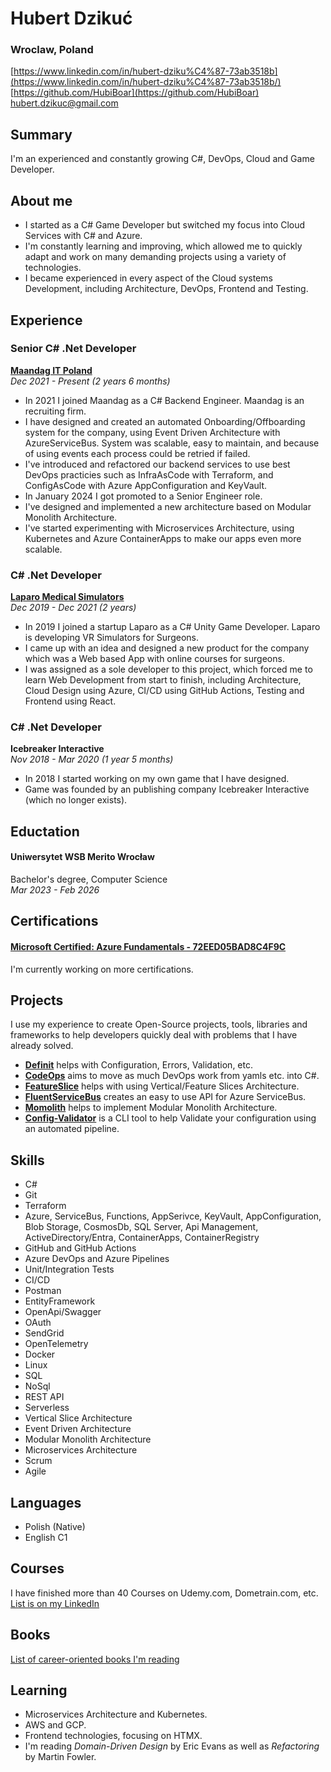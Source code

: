 # Hubert Dzikuć
### Wroclaw, Poland

[https://www.linkedin.com/in/hubert-dziku%C4%87-73ab3518b](https://www.linkedin.com/in/hubert-dziku%C4%87-73ab3518b/)
<br>[https://github.com/HubiBoar](https://github.com/HubiBoar)
<br>[hubert.dzikuc@gmail.com](mailto:hubert.dzikuc@gmail.com)

## Summary  
I'm an experienced and constantly growing C#, DevOps, Cloud and Game Developer.

## About me
- I started as a C# Game Developer but switched my focus into Cloud Services with C# and Azure.
- I'm constantly learning and improving, which allowed me to quickly adapt and work on many demanding projects using a variety of technologies.
- I became experienced in every aspect of the Cloud systems Development, including Architecture, DevOps, Frontend and Testing.

## Experience
### Senior C# .Net Developer
**[Maandag IT Poland](https://www.linkedin.com/company/maandag-poland/)**
<br>*Dec 2021 - Present (2 years 6 months)*
- In 2021 I joined Maandag as a C# Backend Engineer. Maandag is an recruiting firm.
- I have designed and created an automated Onboarding/Offboarding system for the company, using Event Driven Architecture with AzureServiceBus.
  System was scalable, easy to maintain, and because of using events each process could be retried if failed.
- I've introduced and refactored our backend services to use best DevOps practicies such as InfraAsCode with Terraform, and ConfigAsCode with Azure AppConfiguration and KeyVault.
- In January 2024 I got promoted to a Senior Engineer role.
- I've designed and implemented a new architecture based on Modular Monolith Architecture.
- I've started experimenting with Microservices Architecture, using Kubernetes and Azure ContainerApps to make our apps even more scalable.

### C# .Net Developer
**[Laparo Medical Simulators](https://www.linkedin.com/company/laparo-simulators/)**
<br>*Dec 2019 - Dec 2021 (2 years)*
- In 2019 I joined a startup Laparo as a C# Unity Game Developer. Laparo is developing VR Simulators for Surgeons.
- I came up with an idea and designed a new product for the company which was a Web based App with online courses for surgeons.
- I was assigned as a sole developer to this project, which forced me to learn Web Development from start to finish, including Architecture, Cloud Design using Azure, CI/CD using GitHub Actions, Testing and Frontend using React.

### C# .Net Developer
**Icebreaker Interactive**
<br>*Nov 2018 - Mar 2020 (1 year 5 months)*
- In 2018 I started working on my own game that I have designed.
- Game was founded by an publishing company Icebreaker Interactive (which no longer exists).

## Eductation
#### Uniwersytet WSB Merito Wrocław
Bachelor's degree, Computer Science
<br>*Mar 2023 - Feb 2026*

## Certifications
#### [Microsoft Certified: Azure Fundamentals - 72EED05BAD8C4F9C](https://learn.microsoft.com/en-us/users/hubertdziku-4066/credentials/72eed05bad8c4f9c?ref=https%3A%2F%2Fwww.linkedin.com%2F)
I'm currently working on more certifications.

## Projects
I use my experience to create Open-Source projects, tools, libraries and frameworks to help developers quickly deal with problems that I have already solved.
- [**Definit**](https://github.com/HubiBoar/Definit) helps with Configuration, Errors, Validation, etc.
- [**CodeOps**](https://github.com/HubiBoar/CodeOps) aims to move as much DevOps work from yamls etc. into C#.
- [**FeatureSlice**](https://github.com/HubiBoar/FeatureSlice) helps with using Vertical/Feature Slices Architecture.
- [**FluentServiceBus**](https://github.com/HubiBoar/FluentServiceBus) creates an easy to use API for Azure ServiceBus.
- [**Momolith**](https://github.com/HubiBoar/Momolith) helps to implement Modular Monolith Architecture.
- [**Config-Validator**](https://github.com/HubiBoar/config-validator) is a CLI tool to help Validate your configuration using an automated pipeline.

## Skills
- C#
- Git
- Terraform
- Azure, ServiceBus, Functions, AppSerivce, KeyVault, AppConfiguration, Blob Storage, CosmosDb, SQL Server, Api Management, ActiveDirectory/Entra, ContainerApps, ContainerRegistry
- GitHub and GitHub Actions
- Azure DevOps and Azure Pipelines
- Unit/Integration Tests
- CI/CD
- Postman
- EntityFramework
- OpenApi/Swagger
- OAuth
- SendGrid
- OpenTelemetry
- Docker
- Linux
- SQL
- NoSql
- REST API
- Serverless
- Vertical Slice Architecture
- Event Driven Architecture
- Modular Monolith Architecture
- Microservices Architecture
- Scrum
- Agile

## Languages
- Polish (Native)
- English C1

## Courses
I have finished more than 40 Courses on Udemy.com, Dometrain.com, etc. [List is on my LinkedIn](https://www.linkedin.com/in/hubert-dziku%C4%87-73ab3518b/details/courses/)

## Books
[List of career-oriented books I'm reading](https://github.com/HubiBoar/HubiBoar/blob/main/Books.md)

## Learning
- Microservices Architecture and Kubernetes.
- AWS and GCP.
- Frontend technologies, focusing on HTMX.
- I'm reading *Domain-Driven Design* by Eric Evans as well as *Refactoring* by Martin Fowler.
